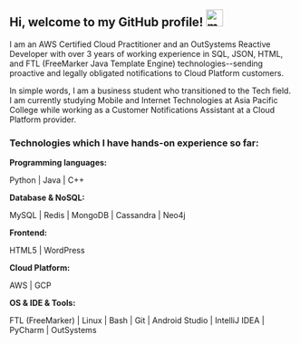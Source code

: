 ## Hi, welcome to my GitHub profile! <img width="30" src="https://emojis.slackmojis.com/emojis/images/1563480763/5999/meow_party.gif?1563480763" alt="meow party" />

I am an AWS Certified Cloud Practitioner and an OutSystems Reactive Developer with over 3 years of working experience in SQL, JSON, HTML, and FTL (FreeMarker Java Template Engine) technologies--sending proactive and legally obligated notifications to Cloud Platform customers.

In simple words, I am a business student who transitioned to the Tech field. I am currently studying Mobile and Internet Technologies at Asia Pacific College while working as a Customer Notifications Assistant at a Cloud Platform provider.


### Technologies which I have hands-on experience so far:

**Programming languages:**

Python | Java | C++

**Database & NoSQL:**

MySQL | Redis | MongoDB | Cassandra | Neo4j

**Frontend:**

HTML5 | WordPress

**Cloud Platform:**

AWS | GCP

**OS & IDE & Tools:**

FTL (FreeMarker) | Linux | Bash | Git | Android Studio | IntelliJ IDEA | PyCharm | OutSystems


<!--
**zarexalvindaria/zarexalvindaria** is a ✨ _special_ ✨ repository because its `README.md` (this file) appears on your GitHub profile.

Here are some ideas to get you started:



- 🔭 I’m currently working on ...
- 🌱 I’m currently learning ...
- 👯 I’m looking to collaborate on ...
- 🤔 I’m looking for help with ...
- 💬 Ask me about ...
- 📫 How to reach me: ...
- 😄 Pronouns: ...
- ⚡ Fun fact: ...
-->
